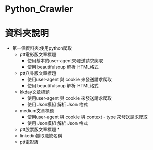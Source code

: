 # Python_Crawler

# 資料夾說明
* 第一個資料夾:使用python爬取 
  * ptt電影版文章標題
    * 使用基本的user-agent來發送請求爬取
    * 使用 beautifulsoup 解析 HTML格式
  * ptt八卦版文章標題
    * 使用user-agent 與 cookie 來發送請求爬取
    * 使用 beautifulsoup 解析 HTML格式
  * kkday文章標題
    * 使用user-agent 與 cookie 來發送請求爬取
    * 使用 Json模組 解析 Json 格式
  * medium文章標題
    * 使用user-agent 與 cookie 與 context - type 來發送請求爬取
    * 使用 Json模組 解析 Json 格式
  * ptt股票版文章標題
    *
  * linkedin抓取職缺名稱  
  * ptt電影版
    
   
